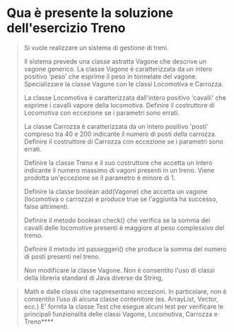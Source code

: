 # Qua è presente la soluzione dell'esercizio Treno

>Si vuole realizzare un sistema di gestione di treni.
> 
>Il sistema prevede una classe astratta Vagone che descrive un vagone
>generico. La classe Vagone è caratterizzata da un intero positivo 'peso'
>che esprime il peso in tonnelate del vagone.
>Specializzare la classe Vagone con le classi Locomotiva e Carrozza.
>
>La classe Locomotiva è caratterizzata dall'intero positivo 'cavalli' che esprime
>i cavalli vapore della locomotiva. Definire il costruttore di Locomotiva
>con eccezione se i parametri sono errati.
>
>La classe Carrozza è caratterizzata
>da un intero positivo 'posti' compreso tra 40 e 200 indicante il numero di posti
>della carrozza. Definire il costruttore di Carrozza con eccezione se i
>parametri sono errati.
>
>Definire la classe Treno e il suo costruttore
>che accetta un intero indicante il numero massimo di vagoni presenti in
>un treno. Viene prodotta un'eccezione se il parametro è minore di 1.
>
>Definire la classe boolean add(Vagone) che accetta un vagone
>(locomotiva o carrozza) e produce true se l'aggiunta ha successo, false
>altrimenti.
>
>Definire il metodo boolean check() che verifica se la somma
>dei cavalli delle locomotive presenti è maggiore al peso
>complessivo del tremo.
>
>Definire il metodo int passeggeri() che produce
>la somma del numero di posti presenti nel treno.
>
>Non modificare la classe Vagone.
>Non è consentito l'uso di classi della libreria standard di Java diverse da String,


>Math e dalle classi che rappresentano eccezioni. In particolare, non è consentito
>l’uso di alcuna classe contenitore (es. ArrayList, Vector, ecc.)
>E' fornita la classe Test che esegue alcuni test per verificare le principali
>funzionalità delle classi Vagone, Locomotiva, Carrozza e Treno****